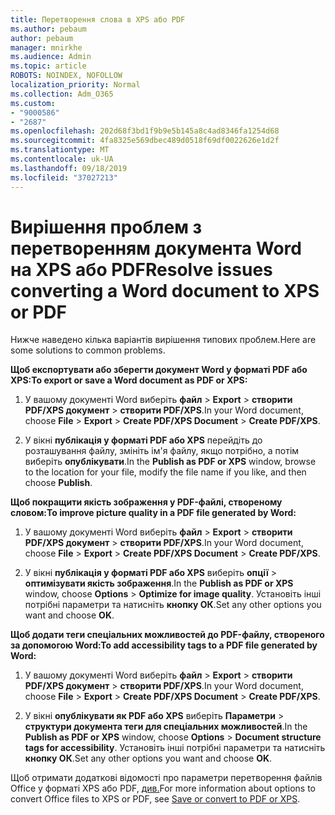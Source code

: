 ```yaml
---
title: Перетворення слова в XPS або PDF
ms.author: pebaum
author: pebaum
manager: mnirkhe
ms.audience: Admin
ms.topic: article
ROBOTS: NOINDEX, NOFOLLOW
localization_priority: Normal
ms.collection: Adm_O365
ms.custom:
- "9000586"
- "2687"
ms.openlocfilehash: 202d68f3bd1f9b9e5b145a8c4ad8346fa1254d68
ms.sourcegitcommit: 4fa8325e569dbec489d0518f69df0022626e1d2f
ms.translationtype: MT
ms.contentlocale: uk-UA
ms.lasthandoff: 09/18/2019
ms.locfileid: "37027213"
---
```

# <a name="resolve-issues-converting-a-word-document-to-xps-or-pdf"></a><span data-ttu-id="c8c6a-102">Вирішення проблем з перетворенням документа Word на XPS або PDF</span><span class="sxs-lookup"><span data-stu-id="c8c6a-102">Resolve issues converting a Word document to XPS or PDF</span></span>

<span data-ttu-id="c8c6a-103">Нижче наведено кілька варіантів вирішення типових проблем.</span><span class="sxs-lookup"><span data-stu-id="c8c6a-103">Here are some solutions to common problems.</span></span> 

<span data-ttu-id="c8c6a-104">**Щоб експортувати або зберегти документ Word у форматі PDF або XPS:**</span><span class="sxs-lookup"><span data-stu-id="c8c6a-104">**To export or save a Word document as PDF or XPS:**</span></span>

1. <span data-ttu-id="c8c6a-105">У вашому документі Word виберіть **файл** > **Export** > **створити PDF/XPS документ** > **створити PDF/XPS**.</span><span class="sxs-lookup"><span data-stu-id="c8c6a-105">In your Word document, choose  **File** > **Export** > **Create PDF/XPS Document** > **Create PDF/XPS**.</span></span>

2. <span data-ttu-id="c8c6a-106">У вікні **публікація у форматі PDF або XPS** перейдіть до розташування файлу, змініть ім'я файлу, якщо потрібно, а потім виберіть **опублікувати**.</span><span class="sxs-lookup"><span data-stu-id="c8c6a-106">In the **Publish as PDF or XPS** window, browse to the location for your file, modify the file name if you like, and then choose **Publish**.</span></span>

<span data-ttu-id="c8c6a-107">**Щоб покращити якість зображення у PDF-файлі, створеному словом:**</span><span class="sxs-lookup"><span data-stu-id="c8c6a-107">**To improve picture quality in a PDF file generated by Word:**</span></span>

1. <span data-ttu-id="c8c6a-108">У вашому документі Word виберіть **файл** > **Export** > **створити PDF/XPS документ** > **створити PDF/XPS**.</span><span class="sxs-lookup"><span data-stu-id="c8c6a-108">In your Word document, choose  **File** > **Export** > **Create PDF/XPS Document** > **Create PDF/XPS**.</span></span>

2. <span data-ttu-id="c8c6a-109">У вікні **публікація у форматі PDF або XPS** виберіть **опції** > **оптимізувати якість зображення**.</span><span class="sxs-lookup"><span data-stu-id="c8c6a-109">In the **Publish as PDF or XPS** window, choose **Options** > **Optimize for image quality**.</span></span> <span data-ttu-id="c8c6a-110">Установіть інші потрібні параметри та натисніть **кнопку ОК**.</span><span class="sxs-lookup"><span data-stu-id="c8c6a-110">Set any other options you want and choose **OK**.</span></span> 

<span data-ttu-id="c8c6a-111">**Щоб додати теги спеціальних можливостей до PDF-файлу, створеного за допомогою Word:**</span><span class="sxs-lookup"><span data-stu-id="c8c6a-111">**To add accessibility tags to a PDF file generated by Word:**</span></span>
 
1. <span data-ttu-id="c8c6a-112">У вашому документі Word виберіть **файл** > **Export** > **створити PDF/XPS документ** > **створити PDF/XPS**.</span><span class="sxs-lookup"><span data-stu-id="c8c6a-112">In your Word document, choose  **File** > **Export** > **Create PDF/XPS Document** > **Create PDF/XPS**.</span></span>

2. <span data-ttu-id="c8c6a-113">У вікні **опублікувати як PDF або XPS** виберіть **Параметри** > **структури документа теги для спеціальних можливостей**.</span><span class="sxs-lookup"><span data-stu-id="c8c6a-113">In the **Publish as PDF or XPS** window, choose **Options** > **Document structure tags for accessibility**.</span></span> <span data-ttu-id="c8c6a-114">Установіть інші потрібні параметри та натисніть **кнопку ОК**.</span><span class="sxs-lookup"><span data-stu-id="c8c6a-114">Set any other options you want and choose **OK**.</span></span>

<span data-ttu-id="c8c6a-115">Щоб отримати додаткові відомості про параметри перетворення файлів Office у форматі XPS або PDF, [див.](https://support.office.com/article/d85416c5-7d77-4fd6-a216-6f4bf7c7c110)</span><span class="sxs-lookup"><span data-stu-id="c8c6a-115">For more information about options to convert Office files to XPS or PDF, see [Save or convert to PDF or XPS](https://support.office.com/article/d85416c5-7d77-4fd6-a216-6f4bf7c7c110).</span></span>